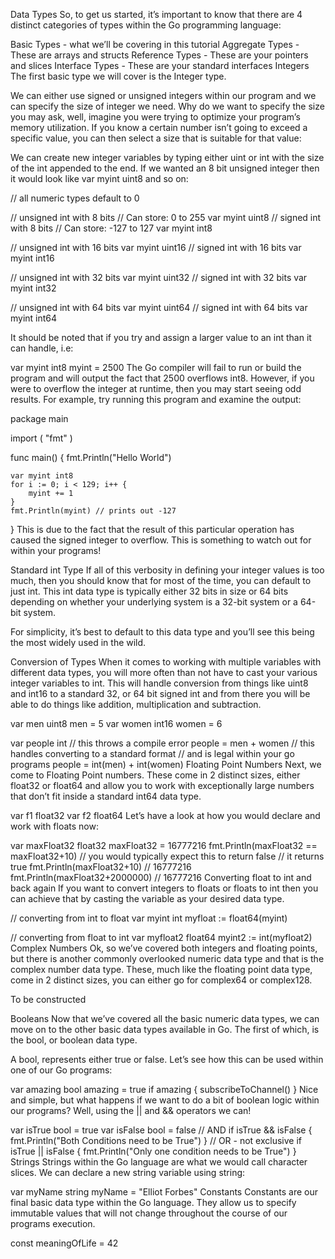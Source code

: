 Data Types
So, to get us started, it’s important to know that there are 4 distinct categories of types within the Go programming language:

Basic Types - what we’ll be covering in this tutorial
Aggregate Types - These are arrays and structs
Reference Types - These are your pointers and slices
Interface Types - These are your standard interfaces
Integers
The first basic type we will cover is the Integer type.

We can either use signed or unsigned integers within our program and we can specify the size of integer we need. Why do we want to specify the size you may ask, well, imagine you were trying to optimize your program’s memory utilization. If you know a certain number isn’t going to exceed a specific value, you can then select a size that is suitable for that value:

We can create new integer variables by typing either uint or int with the size of the int appended to the end. If we wanted an 8 bit unsigned integer then it would look like var myint uint8 and so on:



// all numeric types default to 0

// unsigned int with 8 bits
// Can store: 0 to 255
var myint uint8
// signed int with 8 bits
// Can store: -127 to 127
var myint int8

// unsigned int with 16 bits
var myint uint16
// signed int with 16 bits
var myint int16

// unsigned int with 32 bits
var myint uint32
// signed int with 32 bits
var myint int32

// unsigned int with 64 bits
var myint uint64
// signed int with 64 bits
var myint int64

It should be noted that if you try and assign a larger value to an int than it can handle, i.e:

var myint int8
myint = 2500
The Go compiler will fail to run or build the program and will output the fact that 2500 overflows int8. However, if you were to overflow the integer at runtime, then you may start seeing odd results. For example, try running this program and examine the output:

package main

import (
    "fmt"
)

func main() {
    fmt.Println("Hello World")

    var myint int8
    for i := 0; i < 129; i++ {
        myint += 1
    }
    fmt.Println(myint) // prints out -127
}
This is due to the fact that the result of this particular operation has caused the signed integer to overflow. This is something to watch out for within your programs!

Standard int Type
If all of this verbosity in defining your integer values is too much, then you should know that for most of the time, you can default to just int. This int data type is typically either 32 bits in size or 64 bits depending on whether your underlying system is a 32-bit system or a 64-bit system.

For simplicity, it’s best to default to this data type and you’ll see this being the most widely used in the wild.

Conversion of Types
When it comes to working with multiple variables with different data types, you will more often than not have to cast your various integer variables to int. This will handle conversion from things like uint8 and int16 to a standard 32, or 64 bit signed int and from there you will be able to do things like addition, multiplication and subtraction.

var men uint8
men = 5
var women int16
women = 6

var people int
// this throws a compile error
people = men + women
// this handles converting to a standard format
// and is legal within your go programs
people = int(men) + int(women)
Floating Point Numbers
Next, we come to Floating Point numbers. These come in 2 distinct sizes, either float32 or float64 and allow you to work with exceptionally large numbers that don’t fit inside a standard int64 data type.

var f1 float32
var f2 float64
Let’s have a look at how you would declare and work with floats now:

var maxFloat32 float32
maxFloat32 = 16777216
fmt.Println(maxFloat32 == maxFloat32+10) // you would typically expect this to return false
// it returns true
fmt.Println(maxFloat32+10) // 16777216
fmt.Println(maxFloat32+2000000) // 16777216
Converting float to int and back again
If you want to convert integers to floats or floats to int then you can achieve that by casting the variable as your desired data type.

// converting from int to float
var myint int
myfloat := float64(myint)

// converting from float to int
var myfloat2 float64
myint2 := int(myfloat2)
Complex Numbers
Ok, so we’ve covered both integers and floating points, but there is another commonly overlooked numeric data type and that is the complex number data type. These, much like the floating point data type, come in 2 distinct sizes, you can either go for complex64 or complex128.

To be constructed

Booleans
Now that we’ve covered all the basic numeric data types, we can move on to the other basic data types available in Go. The first of which, is the bool, or boolean data type.

A bool, represents either true or false. Let’s see how this can be used within one of our Go programs:

var amazing bool
amazing = true
if amazing {
  subscribeToChannel()
}
Nice and simple, but what happens if we want to do a bit of boolean logic within our programs? Well, using the || and && operators we can!

var isTrue bool = true
var isFalse bool = false
// AND
if isTrue && isFalse {
  fmt.Println("Both Conditions need to be True")
}
// OR - not exclusive
if isTrue || isFalse {
  fmt.Println("Only one condition needs to be True")
}
Strings
Strings within the Go language are what we would call character slices. We can declare a new string variable using string:

var myName string
myName = "Elliot Forbes"
Constants
Constants are our final basic data type within the Go language. They allow us to specify immutable values that will not change throughout the course of our programs execution.

const meaningOfLife = 42